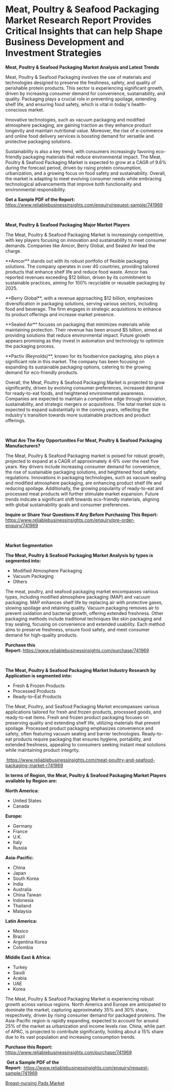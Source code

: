 <p><h1>Meat, Poultry & Seafood Packaging Market Research Report Provides Critical Insights that can help Shape Business Development and Investment Strategies</h1></p><p><strong>Meat, Poultry & Seafood Packaging Market Analysis and Latest Trends</strong></p>
<p><p>Meat, Poultry & Seafood Packaging involves the use of materials and technologies designed to preserve the freshness, safety, and quality of perishable protein products. This sector is experiencing significant growth, driven by increasing consumer demand for convenience, sustainability, and quality. Packaging plays a crucial role in preventing spoilage, extending shelf life, and ensuring food safety, which is vital in today's health-conscious market. </p><p>Innovative technologies, such as vacuum packaging and modified atmosphere packaging, are gaining traction as they enhance product longevity and maintain nutritional value. Moreover, the rise of e-commerce and online food delivery services is boosting demand for versatile and protective packaging solutions. </p><p>Sustainability is also a key trend, with consumers increasingly favoring eco-friendly packaging materials that reduce environmental impact. The Meat, Poultry & Seafood Packaging Market is expected to grow at a CAGR of 9.6% during the forecast period, driven by rising protein consumption, urbanization, and a growing focus on food safety and sustainability. Overall, the market is adapting to meet evolving consumer needs while embracing technological advancements that improve both functionality and environmental responsibility.</p></p>
<p><strong>Get a Sample PDF of the Report:&nbsp;</strong> <a href="https://www.reliablebusinessinsights.com/enquiry/request-sample/741969?utm_campaign=2132&utm_medium=2&utm_source=Github&utm_content=ia&utm_term=09022025&utm_id=meat-poultry-seafood-packaging">https://www.reliablebusinessinsights.com/enquiry/request-sample/741969</a></p>
<p>&nbsp;</p>
<p><strong>Meat, Poultry & Seafood Packaging Major Market Players</strong></p>
<p><p>The Meat, Poultry & Seafood Packaging Market is increasingly competitive, with key players focusing on innovation and sustainability to meet consumer demands. Companies like Amcor, Berry Global, and Sealed Air lead the charge.</p><p>**Amcor** stands out with its robust portfolio of flexible packaging solutions. The company operates in over 40 countries, providing tailored products that enhance shelf life and reduce food waste. Amcor has reported revenues exceeding $12 billion, driven by its commitment to sustainable practices, aiming for 100% recyclable or reusable packaging by 2025.</p><p>**Berry Global**, with a revenue approaching $12 billion, emphasizes diversification in packaging solutions, serving various sectors, including food and beverage. The firm engages in strategic acquisitions to enhance its product offerings and increase market presence.</p><p>**Sealed Air** focuses on packaging that minimizes materials while maintaining protection. Their revenue has been around $5 billion, aimed at providing solutions that reduce environmental impact. Future growth appears promising as they invest in automation and technology to optimize the packaging process.</p><p>**Pactiv (Reynolds)**, known for its foodservice packaging, also plays a significant role in this market. The company has been focusing on expanding its sustainable packaging options, catering to the growing demand for eco-friendly products.</p><p>Overall, the Meat, Poultry & Seafood Packaging Market is projected to grow significantly, driven by evolving consumer preferences, increased demand for ready-to-eat foods, and heightened environmental awareness. Companies are expected to maintain a competitive edge through innovation, sustainability, and strategic mergers or acquisitions. The total market size is expected to expand substantially in the coming years, reflecting the industry's transition towards more sustainable practices and product offerings.</p></p>
<p>&nbsp;</p>
<p><strong>What Are The Key Opportunities For Meat, Poultry & Seafood Packaging Manufacturers?</strong></p>
<p><p>The Meat, Poultry & Seafood Packaging market is poised for robust growth, projected to expand at a CAGR of approximately 4-6% over the next five years. Key drivers include increasing consumer demand for convenience, the rise of sustainable packaging solutions, and heightened food safety regulations. Innovations in packaging technologies, such as vacuum sealing and modified atmosphere packaging, are enhancing product shelf life and reducing spoilage. Additionally, the growing popularity of ready-to-eat and processed meat products will further stimulate market expansion. Future trends indicate a significant shift towards eco-friendly materials, aligning with global sustainability goals and consumer preferences.</p></p>
<p><strong>Inquire or Share Your Questions If Any Before Purchasing This Report:</strong> <a href="https://www.reliablebusinessinsights.com/enquiry/pre-order-enquiry/741969?utm_campaign=2132&utm_medium=2&utm_source=Github&utm_content=ia&utm_term=09022025&utm_id=meat-poultry-seafood-packaging">https://www.reliablebusinessinsights.com/enquiry/pre-order-enquiry/741969</a></p>
<p>&nbsp;</p>
<p><strong>Market Segmentation</strong></p>
<p><strong>The Meat, Poultry & Seafood Packaging Market Analysis by types is segmented into:</strong></p>
<p><ul><li>Modified Atmosphere Packaging</li><li>Vacuum Packaging</li><li>Others</li></ul></p>
<p><p>The meat, poultry, and seafood packaging market encompasses various types, including modified atmosphere packaging (MAP) and vacuum packaging. MAP enhances shelf life by replacing air with protective gases, slowing spoilage and retaining quality. Vacuum packaging removes air to prevent oxidation and bacterial growth, offering extended freshness. Other packaging methods include traditional techniques like skin packaging and tray sealing, focusing on convenience and extended usability. Each method aims to preserve freshness, ensure food safety, and meet consumer demand for high-quality products.</p></p>
<p><strong>Purchase this Report:&nbsp;</strong><a href="https://www.reliablebusinessinsights.com/purchase/741969?utm_campaign=2132&utm_medium=2&utm_source=Github&utm_content=ia&utm_term=09022025&utm_id=meat-poultry-seafood-packaging">https://www.reliablebusinessinsights.com/purchase/741969</a></p>
<p>&nbsp;</p>
<p><strong>The Meat, Poultry & Seafood Packaging Market Industry Research by Application is segmented into:</strong></p>
<p><ul><li>Fresh & Frozen Products</li><li>Processed Products</li><li>Ready-to–Eat Products</li></ul></p>
<p><p>The Meat, Poultry, and Seafood Packaging Market encompasses various applications tailored for fresh and frozen products, processed goods, and ready-to-eat items. Fresh and frozen product packaging focuses on preserving quality and extending shelf life, utilizing materials that prevent spoilage. Processed product packaging emphasizes convenience and safety, often featuring vacuum sealing and barrier technologies. Ready-to-eat products require packaging that ensures hygiene, portability, and extended freshness, appealing to consumers seeking instant meal solutions while maintaining product integrity.</p></p>
<p><a href="https://www.reliablebusinessinsights.com/meat-poultry-and-seafood-packaging-market-r741969?utm_campaign=2132&utm_medium=2&utm_source=Github&utm_content=ia&utm_term=09022025&utm_id=meat-poultry-seafood-packaging">&nbsp;https://www.reliablebusinessinsights.com/meat-poultry-and-seafood-packaging-market-r741969</a></p>
<p><strong>In terms of Region, the Meat, Poultry & Seafood Packaging Market Players available by Region are:</strong></p>
<p>
    <p> <strong> North America: </strong>
        <ul>
            <li>United States</li>
            <li>Canada</li>
        </ul>
        </p> 
    <p> <strong> Europe: </strong>
        <ul>
            <li>Germany</li>
            <li>France</li>
            <li>U.K.</li>
            <li>Italy</li>
            <li>Russia</li>
        </ul>
        </p> 
    <p> <strong> Asia-Pacific: </strong>
        <ul>
            <li>China</li>
            <li>Japan</li>
            <li>South Korea</li>
            <li>India</li>
            <li>Australia</li>
            <li>China Taiwan</li>
            <li>Indonesia</li>
            <li>Thailand</li>
            <li>Malaysia</li>
        </ul>
        </p> 
    <p> <strong> Latin America: </strong>
        <ul>
            <li>Mexico</li>
            <li>Brazil</li>
            <li>Argentina Korea</li>
            <li>Colombia</li>
        </ul>
        </p> 
    <p> <strong> Middle East & Africa: </strong>
        <ul>
            <li>Turkey</li>
            <li>Saudi</li>
            <li>Arabia</li>
            <li>UAE</li>
            <li>Korea</li>
        </ul>
    </p>
    </p>
<p><p>The Meat, Poultry & Seafood Packaging Market is experiencing robust growth across various regions. North America and Europe are anticipated to dominate the market, capturing approximately 35% and 30% share, respectively, driven by rising consumer demand for packaged proteins. The Asia-Pacific region is rapidly expanding, expected to account for around 25% of the market as urbanization and income levels rise. China, while part of APAC, is projected to contribute significantly, holding about a 15% share due to its vast population and increasing consumption trends.</p></p>
<p><strong>Purchase this Report: </strong><a href="https://www.reliablebusinessinsights.com/purchase/741969?utm_campaign=2132&utm_medium=2&utm_source=Github&utm_content=ia&utm_term=09022025&utm_id=meat-poultry-seafood-packaging">https://www.reliablebusinessinsights.com/purchase/741969</a></p>
<p>&nbsp;<strong>Get a Sample PDF of the Report:&nbsp;&nbsp;</strong><a href="https://www.reliablebusinessinsights.com/enquiry/request-sample/741969?utm_campaign=2132&utm_medium=2&utm_source=Github&utm_content=ia&utm_term=09022025&utm_id=meat-poultry-seafood-packaging">https://www.reliablebusinessinsights.com/enquiry/request-sample/741969</a></p>
<p><strong></strong></p>
<p><p><a href="https://github.com/shondapmbau/Market-Research-Report-List-1/blob/main/breast-nursing-pads-market.md?utm_campaign=2132&utm_medium=2&utm_source=Github&utm_content=ia&utm_term=09022025&utm_id=meat-poultry-seafood-packaging">Breast-nursing Pads Market</a></p></p>